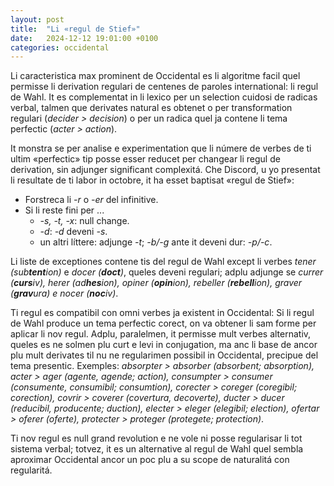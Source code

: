 ```yaml
---
layout: post
title:  "Li «regul de Stief»"
date:   2024-12-12 19:01:00 +0100
categories: occidental
---
```

Li caracteristica max prominent de Occidental es li algoritme facil quel permisse li derivation regulari de centenes de paroles international: li regul de Wahl. It es complementat in li lexico per un selection cuidosi de radicas verbal, talmen que derivates natural es obtenet o per transformation regulari (*decider > decision*) o per un radica quel ja contene li tema perfectic (*acter > action*).

It monstra se per analise e experimentation que li númere de verbes de ti ultim «perfectic» tip posse esser reducet per changear li regul de derivation, sin adjunger significant complexitá. Che Discord, u yo presentat li resultate de ti labor in octobre, it ha esset baptisat «regul de Stief»:

- Forstreca li *-r* o *-er* del infinitive.
- Si li reste fini per ...
    - *-s, -t, -x*: null change.
    - *-d*: *-d* deveni *-s*.
    - un altri líttere: adjunge *-t*; *-b/-g* ante it deveni dur: *-p/-c*.

Li liste de exceptiones contene tis del regul de Wahl except li verbes *tener (sub**tent**ion)* e *docer (**doct**)*, queles deveni regulari; adplu adjunge se *currer (**curs**iv), herer (ad**hes**ion), opiner (**opin**ion), rebeller (**rebell**ion), graver (**grav**ura) e nocer (**noc**iv)*.

Ti regul es compatibil con omni verbes ja existent in Occidental: Si li regul de Wahl produce un tema perfectic corect, on va obtener li sam forme per aplicar li nov regul. Adplu, paralelmen, it permisse mult verbes alternativ, queles es ne solmen plu curt e levi in conjugation, ma anc li base de ancor plu mult derivates til nu ne regularimen possibil in Occidental, precipue del tema presentic. Exemples: *absorpter > absorber (absorbent; absorption), acter > ager (agente, agende; action), consumpter > consumer (consumente, consumibil; consumtion), corecter > coreger (coregibil; corection), covrir > coverer (covertura, decoverte), ducter > ducer (reducibil, producente; duction), electer > eleger (elegibil; election), ofertar > oferer (oferte), protecter > proteger (protegete; protection)*.

Ti nov regul es null grand revolution e ne vole ni posse regularisar li tot sistema verbal; totvez, it es un alternative al regul de Wahl quel sembla aproximar Occidental ancor un poc plu a su scope de naturalitá con regularitá.
